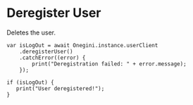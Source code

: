 
# Deregister User


Deletes the user.


    var isLogOut = await Onegini.instance.userClient
        .deregisterUser()
        .catchError((error) {
            print("Deregistration failed: " + error.message);
        });

    if (isLogOut) {
       print("User deregistered!");
    }
